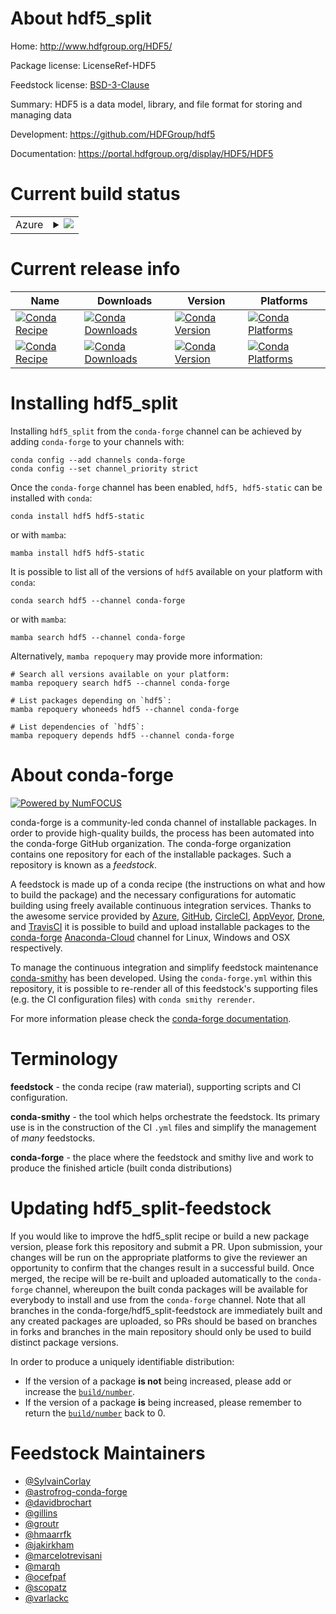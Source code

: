 About hdf5_split
================

Home: http://www.hdfgroup.org/HDF5/

Package license: LicenseRef-HDF5

Feedstock license: [BSD-3-Clause](https://github.com/conda-forge/hdf5-feedstock/blob/main/LICENSE.txt)

Summary: HDF5 is a data model, library, and file format for storing and managing data

Development: https://github.com/HDFGroup/hdf5

Documentation: https://portal.hdfgroup.org/display/HDF5/HDF5

Current build status
====================


<table>
    
  <tr>
    <td>Azure</td>
    <td>
      <details>
        <summary>
          <a href="https://dev.azure.com/conda-forge/feedstock-builds/_build/latest?definitionId=412&branchName=main">
            <img src="https://dev.azure.com/conda-forge/feedstock-builds/_apis/build/status/hdf5-feedstock?branchName=main">
          </a>
        </summary>
        <table>
          <thead><tr><th>Variant</th><th>Status</th></tr></thead>
          <tbody><tr>
              <td>linux_64_mpimpichopenssl1.1.1</td>
              <td>
                <a href="https://dev.azure.com/conda-forge/feedstock-builds/_build/latest?definitionId=412&branchName=main">
                  <img src="https://dev.azure.com/conda-forge/feedstock-builds/_apis/build/status/hdf5-feedstock?branchName=main&jobName=linux&configuration=linux_64_mpimpichopenssl1.1.1" alt="variant">
                </a>
              </td>
            </tr><tr>
              <td>linux_64_mpimpichopenssl3</td>
              <td>
                <a href="https://dev.azure.com/conda-forge/feedstock-builds/_build/latest?definitionId=412&branchName=main">
                  <img src="https://dev.azure.com/conda-forge/feedstock-builds/_apis/build/status/hdf5-feedstock?branchName=main&jobName=linux&configuration=linux_64_mpimpichopenssl3" alt="variant">
                </a>
              </td>
            </tr><tr>
              <td>linux_64_mpinompiopenssl1.1.1</td>
              <td>
                <a href="https://dev.azure.com/conda-forge/feedstock-builds/_build/latest?definitionId=412&branchName=main">
                  <img src="https://dev.azure.com/conda-forge/feedstock-builds/_apis/build/status/hdf5-feedstock?branchName=main&jobName=linux&configuration=linux_64_mpinompiopenssl1.1.1" alt="variant">
                </a>
              </td>
            </tr><tr>
              <td>linux_64_mpinompiopenssl3</td>
              <td>
                <a href="https://dev.azure.com/conda-forge/feedstock-builds/_build/latest?definitionId=412&branchName=main">
                  <img src="https://dev.azure.com/conda-forge/feedstock-builds/_apis/build/status/hdf5-feedstock?branchName=main&jobName=linux&configuration=linux_64_mpinompiopenssl3" alt="variant">
                </a>
              </td>
            </tr><tr>
              <td>linux_64_mpiopenmpiopenssl1.1.1</td>
              <td>
                <a href="https://dev.azure.com/conda-forge/feedstock-builds/_build/latest?definitionId=412&branchName=main">
                  <img src="https://dev.azure.com/conda-forge/feedstock-builds/_apis/build/status/hdf5-feedstock?branchName=main&jobName=linux&configuration=linux_64_mpiopenmpiopenssl1.1.1" alt="variant">
                </a>
              </td>
            </tr><tr>
              <td>linux_64_mpiopenmpiopenssl3</td>
              <td>
                <a href="https://dev.azure.com/conda-forge/feedstock-builds/_build/latest?definitionId=412&branchName=main">
                  <img src="https://dev.azure.com/conda-forge/feedstock-builds/_apis/build/status/hdf5-feedstock?branchName=main&jobName=linux&configuration=linux_64_mpiopenmpiopenssl3" alt="variant">
                </a>
              </td>
            </tr><tr>
              <td>linux_aarch64_mpimpichopenssl1.1.1</td>
              <td>
                <a href="https://dev.azure.com/conda-forge/feedstock-builds/_build/latest?definitionId=412&branchName=main">
                  <img src="https://dev.azure.com/conda-forge/feedstock-builds/_apis/build/status/hdf5-feedstock?branchName=main&jobName=linux&configuration=linux_aarch64_mpimpichopenssl1.1.1" alt="variant">
                </a>
              </td>
            </tr><tr>
              <td>linux_aarch64_mpimpichopenssl3</td>
              <td>
                <a href="https://dev.azure.com/conda-forge/feedstock-builds/_build/latest?definitionId=412&branchName=main">
                  <img src="https://dev.azure.com/conda-forge/feedstock-builds/_apis/build/status/hdf5-feedstock?branchName=main&jobName=linux&configuration=linux_aarch64_mpimpichopenssl3" alt="variant">
                </a>
              </td>
            </tr><tr>
              <td>linux_aarch64_mpinompiopenssl1.1.1</td>
              <td>
                <a href="https://dev.azure.com/conda-forge/feedstock-builds/_build/latest?definitionId=412&branchName=main">
                  <img src="https://dev.azure.com/conda-forge/feedstock-builds/_apis/build/status/hdf5-feedstock?branchName=main&jobName=linux&configuration=linux_aarch64_mpinompiopenssl1.1.1" alt="variant">
                </a>
              </td>
            </tr><tr>
              <td>linux_aarch64_mpinompiopenssl3</td>
              <td>
                <a href="https://dev.azure.com/conda-forge/feedstock-builds/_build/latest?definitionId=412&branchName=main">
                  <img src="https://dev.azure.com/conda-forge/feedstock-builds/_apis/build/status/hdf5-feedstock?branchName=main&jobName=linux&configuration=linux_aarch64_mpinompiopenssl3" alt="variant">
                </a>
              </td>
            </tr><tr>
              <td>linux_aarch64_mpiopenmpiopenssl1.1.1</td>
              <td>
                <a href="https://dev.azure.com/conda-forge/feedstock-builds/_build/latest?definitionId=412&branchName=main">
                  <img src="https://dev.azure.com/conda-forge/feedstock-builds/_apis/build/status/hdf5-feedstock?branchName=main&jobName=linux&configuration=linux_aarch64_mpiopenmpiopenssl1.1.1" alt="variant">
                </a>
              </td>
            </tr><tr>
              <td>linux_aarch64_mpiopenmpiopenssl3</td>
              <td>
                <a href="https://dev.azure.com/conda-forge/feedstock-builds/_build/latest?definitionId=412&branchName=main">
                  <img src="https://dev.azure.com/conda-forge/feedstock-builds/_apis/build/status/hdf5-feedstock?branchName=main&jobName=linux&configuration=linux_aarch64_mpiopenmpiopenssl3" alt="variant">
                </a>
              </td>
            </tr><tr>
              <td>linux_ppc64le_mpimpichopenssl1.1.1</td>
              <td>
                <a href="https://dev.azure.com/conda-forge/feedstock-builds/_build/latest?definitionId=412&branchName=main">
                  <img src="https://dev.azure.com/conda-forge/feedstock-builds/_apis/build/status/hdf5-feedstock?branchName=main&jobName=linux&configuration=linux_ppc64le_mpimpichopenssl1.1.1" alt="variant">
                </a>
              </td>
            </tr><tr>
              <td>linux_ppc64le_mpimpichopenssl3</td>
              <td>
                <a href="https://dev.azure.com/conda-forge/feedstock-builds/_build/latest?definitionId=412&branchName=main">
                  <img src="https://dev.azure.com/conda-forge/feedstock-builds/_apis/build/status/hdf5-feedstock?branchName=main&jobName=linux&configuration=linux_ppc64le_mpimpichopenssl3" alt="variant">
                </a>
              </td>
            </tr><tr>
              <td>linux_ppc64le_mpinompiopenssl1.1.1</td>
              <td>
                <a href="https://dev.azure.com/conda-forge/feedstock-builds/_build/latest?definitionId=412&branchName=main">
                  <img src="https://dev.azure.com/conda-forge/feedstock-builds/_apis/build/status/hdf5-feedstock?branchName=main&jobName=linux&configuration=linux_ppc64le_mpinompiopenssl1.1.1" alt="variant">
                </a>
              </td>
            </tr><tr>
              <td>linux_ppc64le_mpinompiopenssl3</td>
              <td>
                <a href="https://dev.azure.com/conda-forge/feedstock-builds/_build/latest?definitionId=412&branchName=main">
                  <img src="https://dev.azure.com/conda-forge/feedstock-builds/_apis/build/status/hdf5-feedstock?branchName=main&jobName=linux&configuration=linux_ppc64le_mpinompiopenssl3" alt="variant">
                </a>
              </td>
            </tr><tr>
              <td>linux_ppc64le_mpiopenmpiopenssl1.1.1</td>
              <td>
                <a href="https://dev.azure.com/conda-forge/feedstock-builds/_build/latest?definitionId=412&branchName=main">
                  <img src="https://dev.azure.com/conda-forge/feedstock-builds/_apis/build/status/hdf5-feedstock?branchName=main&jobName=linux&configuration=linux_ppc64le_mpiopenmpiopenssl1.1.1" alt="variant">
                </a>
              </td>
            </tr><tr>
              <td>linux_ppc64le_mpiopenmpiopenssl3</td>
              <td>
                <a href="https://dev.azure.com/conda-forge/feedstock-builds/_build/latest?definitionId=412&branchName=main">
                  <img src="https://dev.azure.com/conda-forge/feedstock-builds/_apis/build/status/hdf5-feedstock?branchName=main&jobName=linux&configuration=linux_ppc64le_mpiopenmpiopenssl3" alt="variant">
                </a>
              </td>
            </tr><tr>
              <td>osx_64_mpimpichopenssl1.1.1</td>
              <td>
                <a href="https://dev.azure.com/conda-forge/feedstock-builds/_build/latest?definitionId=412&branchName=main">
                  <img src="https://dev.azure.com/conda-forge/feedstock-builds/_apis/build/status/hdf5-feedstock?branchName=main&jobName=osx&configuration=osx_64_mpimpichopenssl1.1.1" alt="variant">
                </a>
              </td>
            </tr><tr>
              <td>osx_64_mpimpichopenssl3</td>
              <td>
                <a href="https://dev.azure.com/conda-forge/feedstock-builds/_build/latest?definitionId=412&branchName=main">
                  <img src="https://dev.azure.com/conda-forge/feedstock-builds/_apis/build/status/hdf5-feedstock?branchName=main&jobName=osx&configuration=osx_64_mpimpichopenssl3" alt="variant">
                </a>
              </td>
            </tr><tr>
              <td>osx_64_mpinompiopenssl1.1.1</td>
              <td>
                <a href="https://dev.azure.com/conda-forge/feedstock-builds/_build/latest?definitionId=412&branchName=main">
                  <img src="https://dev.azure.com/conda-forge/feedstock-builds/_apis/build/status/hdf5-feedstock?branchName=main&jobName=osx&configuration=osx_64_mpinompiopenssl1.1.1" alt="variant">
                </a>
              </td>
            </tr><tr>
              <td>osx_64_mpinompiopenssl3</td>
              <td>
                <a href="https://dev.azure.com/conda-forge/feedstock-builds/_build/latest?definitionId=412&branchName=main">
                  <img src="https://dev.azure.com/conda-forge/feedstock-builds/_apis/build/status/hdf5-feedstock?branchName=main&jobName=osx&configuration=osx_64_mpinompiopenssl3" alt="variant">
                </a>
              </td>
            </tr><tr>
              <td>osx_64_mpiopenmpiopenssl1.1.1</td>
              <td>
                <a href="https://dev.azure.com/conda-forge/feedstock-builds/_build/latest?definitionId=412&branchName=main">
                  <img src="https://dev.azure.com/conda-forge/feedstock-builds/_apis/build/status/hdf5-feedstock?branchName=main&jobName=osx&configuration=osx_64_mpiopenmpiopenssl1.1.1" alt="variant">
                </a>
              </td>
            </tr><tr>
              <td>osx_64_mpiopenmpiopenssl3</td>
              <td>
                <a href="https://dev.azure.com/conda-forge/feedstock-builds/_build/latest?definitionId=412&branchName=main">
                  <img src="https://dev.azure.com/conda-forge/feedstock-builds/_apis/build/status/hdf5-feedstock?branchName=main&jobName=osx&configuration=osx_64_mpiopenmpiopenssl3" alt="variant">
                </a>
              </td>
            </tr><tr>
              <td>osx_arm64_mpimpichopenssl1.1.1</td>
              <td>
                <a href="https://dev.azure.com/conda-forge/feedstock-builds/_build/latest?definitionId=412&branchName=main">
                  <img src="https://dev.azure.com/conda-forge/feedstock-builds/_apis/build/status/hdf5-feedstock?branchName=main&jobName=osx&configuration=osx_arm64_mpimpichopenssl1.1.1" alt="variant">
                </a>
              </td>
            </tr><tr>
              <td>osx_arm64_mpimpichopenssl3</td>
              <td>
                <a href="https://dev.azure.com/conda-forge/feedstock-builds/_build/latest?definitionId=412&branchName=main">
                  <img src="https://dev.azure.com/conda-forge/feedstock-builds/_apis/build/status/hdf5-feedstock?branchName=main&jobName=osx&configuration=osx_arm64_mpimpichopenssl3" alt="variant">
                </a>
              </td>
            </tr><tr>
              <td>osx_arm64_mpinompiopenssl1.1.1</td>
              <td>
                <a href="https://dev.azure.com/conda-forge/feedstock-builds/_build/latest?definitionId=412&branchName=main">
                  <img src="https://dev.azure.com/conda-forge/feedstock-builds/_apis/build/status/hdf5-feedstock?branchName=main&jobName=osx&configuration=osx_arm64_mpinompiopenssl1.1.1" alt="variant">
                </a>
              </td>
            </tr><tr>
              <td>osx_arm64_mpinompiopenssl3</td>
              <td>
                <a href="https://dev.azure.com/conda-forge/feedstock-builds/_build/latest?definitionId=412&branchName=main">
                  <img src="https://dev.azure.com/conda-forge/feedstock-builds/_apis/build/status/hdf5-feedstock?branchName=main&jobName=osx&configuration=osx_arm64_mpinompiopenssl3" alt="variant">
                </a>
              </td>
            </tr><tr>
              <td>osx_arm64_mpiopenmpiopenssl1.1.1</td>
              <td>
                <a href="https://dev.azure.com/conda-forge/feedstock-builds/_build/latest?definitionId=412&branchName=main">
                  <img src="https://dev.azure.com/conda-forge/feedstock-builds/_apis/build/status/hdf5-feedstock?branchName=main&jobName=osx&configuration=osx_arm64_mpiopenmpiopenssl1.1.1" alt="variant">
                </a>
              </td>
            </tr><tr>
              <td>osx_arm64_mpiopenmpiopenssl3</td>
              <td>
                <a href="https://dev.azure.com/conda-forge/feedstock-builds/_build/latest?definitionId=412&branchName=main">
                  <img src="https://dev.azure.com/conda-forge/feedstock-builds/_apis/build/status/hdf5-feedstock?branchName=main&jobName=osx&configuration=osx_arm64_mpiopenmpiopenssl3" alt="variant">
                </a>
              </td>
            </tr><tr>
              <td>win_64_openssl1.1.1</td>
              <td>
                <a href="https://dev.azure.com/conda-forge/feedstock-builds/_build/latest?definitionId=412&branchName=main">
                  <img src="https://dev.azure.com/conda-forge/feedstock-builds/_apis/build/status/hdf5-feedstock?branchName=main&jobName=win&configuration=win_64_openssl1.1.1" alt="variant">
                </a>
              </td>
            </tr><tr>
              <td>win_64_openssl3</td>
              <td>
                <a href="https://dev.azure.com/conda-forge/feedstock-builds/_build/latest?definitionId=412&branchName=main">
                  <img src="https://dev.azure.com/conda-forge/feedstock-builds/_apis/build/status/hdf5-feedstock?branchName=main&jobName=win&configuration=win_64_openssl3" alt="variant">
                </a>
              </td>
            </tr>
          </tbody>
        </table>
      </details>
    </td>
  </tr>
</table>

Current release info
====================

| Name | Downloads | Version | Platforms |
| --- | --- | --- | --- |
| [![Conda Recipe](https://img.shields.io/badge/recipe-hdf5-green.svg)](https://anaconda.org/conda-forge/hdf5) | [![Conda Downloads](https://img.shields.io/conda/dn/conda-forge/hdf5.svg)](https://anaconda.org/conda-forge/hdf5) | [![Conda Version](https://img.shields.io/conda/vn/conda-forge/hdf5.svg)](https://anaconda.org/conda-forge/hdf5) | [![Conda Platforms](https://img.shields.io/conda/pn/conda-forge/hdf5.svg)](https://anaconda.org/conda-forge/hdf5) |
| [![Conda Recipe](https://img.shields.io/badge/recipe-hdf5--static-green.svg)](https://anaconda.org/conda-forge/hdf5-static) | [![Conda Downloads](https://img.shields.io/conda/dn/conda-forge/hdf5-static.svg)](https://anaconda.org/conda-forge/hdf5-static) | [![Conda Version](https://img.shields.io/conda/vn/conda-forge/hdf5-static.svg)](https://anaconda.org/conda-forge/hdf5-static) | [![Conda Platforms](https://img.shields.io/conda/pn/conda-forge/hdf5-static.svg)](https://anaconda.org/conda-forge/hdf5-static) |

Installing hdf5_split
=====================

Installing `hdf5_split` from the `conda-forge` channel can be achieved by adding `conda-forge` to your channels with:

```
conda config --add channels conda-forge
conda config --set channel_priority strict
```

Once the `conda-forge` channel has been enabled, `hdf5, hdf5-static` can be installed with `conda`:

```
conda install hdf5 hdf5-static
```

or with `mamba`:

```
mamba install hdf5 hdf5-static
```

It is possible to list all of the versions of `hdf5` available on your platform with `conda`:

```
conda search hdf5 --channel conda-forge
```

or with `mamba`:

```
mamba search hdf5 --channel conda-forge
```

Alternatively, `mamba repoquery` may provide more information:

```
# Search all versions available on your platform:
mamba repoquery search hdf5 --channel conda-forge

# List packages depending on `hdf5`:
mamba repoquery whoneeds hdf5 --channel conda-forge

# List dependencies of `hdf5`:
mamba repoquery depends hdf5 --channel conda-forge
```


About conda-forge
=================

[![Powered by
NumFOCUS](https://img.shields.io/badge/powered%20by-NumFOCUS-orange.svg?style=flat&colorA=E1523D&colorB=007D8A)](https://numfocus.org)

conda-forge is a community-led conda channel of installable packages.
In order to provide high-quality builds, the process has been automated into the
conda-forge GitHub organization. The conda-forge organization contains one repository
for each of the installable packages. Such a repository is known as a *feedstock*.

A feedstock is made up of a conda recipe (the instructions on what and how to build
the package) and the necessary configurations for automatic building using freely
available continuous integration services. Thanks to the awesome service provided by
[Azure](https://azure.microsoft.com/en-us/services/devops/), [GitHub](https://github.com/),
[CircleCI](https://circleci.com/), [AppVeyor](https://www.appveyor.com/),
[Drone](https://cloud.drone.io/welcome), and [TravisCI](https://travis-ci.com/)
it is possible to build and upload installable packages to the
[conda-forge](https://anaconda.org/conda-forge) [Anaconda-Cloud](https://anaconda.org/)
channel for Linux, Windows and OSX respectively.

To manage the continuous integration and simplify feedstock maintenance
[conda-smithy](https://github.com/conda-forge/conda-smithy) has been developed.
Using the ``conda-forge.yml`` within this repository, it is possible to re-render all of
this feedstock's supporting files (e.g. the CI configuration files) with ``conda smithy rerender``.

For more information please check the [conda-forge documentation](https://conda-forge.org/docs/).

Terminology
===========

**feedstock** - the conda recipe (raw material), supporting scripts and CI configuration.

**conda-smithy** - the tool which helps orchestrate the feedstock.
                   Its primary use is in the construction of the CI ``.yml`` files
                   and simplify the management of *many* feedstocks.

**conda-forge** - the place where the feedstock and smithy live and work to
                  produce the finished article (built conda distributions)


Updating hdf5_split-feedstock
=============================

If you would like to improve the hdf5_split recipe or build a new
package version, please fork this repository and submit a PR. Upon submission,
your changes will be run on the appropriate platforms to give the reviewer an
opportunity to confirm that the changes result in a successful build. Once
merged, the recipe will be re-built and uploaded automatically to the
`conda-forge` channel, whereupon the built conda packages will be available for
everybody to install and use from the `conda-forge` channel.
Note that all branches in the conda-forge/hdf5_split-feedstock are
immediately built and any created packages are uploaded, so PRs should be based
on branches in forks and branches in the main repository should only be used to
build distinct package versions.

In order to produce a uniquely identifiable distribution:
 * If the version of a package **is not** being increased, please add or increase
   the [``build/number``](https://docs.conda.io/projects/conda-build/en/latest/resources/define-metadata.html#build-number-and-string).
 * If the version of a package **is** being increased, please remember to return
   the [``build/number``](https://docs.conda.io/projects/conda-build/en/latest/resources/define-metadata.html#build-number-and-string)
   back to 0.

Feedstock Maintainers
=====================

* [@SylvainCorlay](https://github.com/SylvainCorlay/)
* [@astrofrog-conda-forge](https://github.com/astrofrog-conda-forge/)
* [@davidbrochart](https://github.com/davidbrochart/)
* [@gillins](https://github.com/gillins/)
* [@groutr](https://github.com/groutr/)
* [@hmaarrfk](https://github.com/hmaarrfk/)
* [@jakirkham](https://github.com/jakirkham/)
* [@marcelotrevisani](https://github.com/marcelotrevisani/)
* [@marqh](https://github.com/marqh/)
* [@ocefpaf](https://github.com/ocefpaf/)
* [@scopatz](https://github.com/scopatz/)
* [@varlackc](https://github.com/varlackc/)

